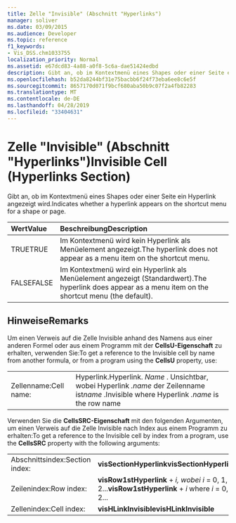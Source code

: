 ```yaml
---
title: Zelle "Invisible" (Abschnitt "Hyperlinks")
manager: soliver
ms.date: 03/09/2015
ms.audience: Developer
ms.topic: reference
f1_keywords:
- Vis_DSS.chm1033755
localization_priority: Normal
ms.assetid: e67dcd83-4a88-a0f8-5c6a-dae51424edbd
description: Gibt an, ob im Kontextmenü eines Shapes oder einer Seite ein Hyperlink angezeigt wird.
ms.openlocfilehash: b52da8244bf31e75bacbb6f24f73eba6ee8c6e5f
ms.sourcegitcommit: 8657170d071f9bcf680aba50b9c07f2a4fb82283
ms.translationtype: MT
ms.contentlocale: de-DE
ms.lasthandoff: 04/28/2019
ms.locfileid: "33404631"
---
```

# <a name="invisible-cell-hyperlinks-section"></a><span data-ttu-id="0294b-103">Zelle "Invisible" (Abschnitt "Hyperlinks")</span><span class="sxs-lookup"><span data-stu-id="0294b-103">Invisible Cell (Hyperlinks Section)</span></span>

<span data-ttu-id="0294b-104">Gibt an, ob im Kontextmenü eines Shapes oder einer Seite ein Hyperlink angezeigt wird.</span><span class="sxs-lookup"><span data-stu-id="0294b-104">Indicates whether a hyperlink appears on the shortcut menu for a shape or page.</span></span> 
  
|<span data-ttu-id="0294b-105">**Wert**</span><span class="sxs-lookup"><span data-stu-id="0294b-105">**Value**</span></span>|<span data-ttu-id="0294b-106">**Beschreibung**</span><span class="sxs-lookup"><span data-stu-id="0294b-106">**Description**</span></span>|
|:-----|:-----|
|<span data-ttu-id="0294b-107">TRUE</span><span class="sxs-lookup"><span data-stu-id="0294b-107">TRUE</span></span>  <br/> |<span data-ttu-id="0294b-108">Im Kontextmenü wird kein Hyperlink als Menüelement angezeigt.</span><span class="sxs-lookup"><span data-stu-id="0294b-108">The hyperlink does not appear as a menu item on the shortcut menu.</span></span>  <br/> |
|<span data-ttu-id="0294b-109">FALSE</span><span class="sxs-lookup"><span data-stu-id="0294b-109">FALSE</span></span>  <br/> |<span data-ttu-id="0294b-110">Im Kontextmenü wird ein Hyperlink als Menüelement angezeigt (Standardwert).</span><span class="sxs-lookup"><span data-stu-id="0294b-110">The hyperlink does appear as a menu item on the shortcut menu (the default).</span></span>  <br/> |
   
## <a name="remarks"></a><span data-ttu-id="0294b-111">Hinweise</span><span class="sxs-lookup"><span data-stu-id="0294b-111">Remarks</span></span>

<span data-ttu-id="0294b-112">Um einen Verweis auf die Zelle Invisible anhand des Namens aus einer anderen Formel oder aus einem Programm mit der **CellsU-Eigenschaft** zu erhalten, verwenden Sie:</span><span class="sxs-lookup"><span data-stu-id="0294b-112">To get a reference to the Invisible cell by name from another formula, or from a program using the **CellsU** property, use:</span></span> 
  
|||
|:-----|:-----|
|<span data-ttu-id="0294b-113">Zellenname:</span><span class="sxs-lookup"><span data-stu-id="0294b-113">Cell name:</span></span>  <br/> |<span data-ttu-id="0294b-114">Hyperlink.</span><span class="sxs-lookup"><span data-stu-id="0294b-114">Hyperlink.</span></span> <span data-ttu-id="0294b-115">*Name*  . Unsichtbar, wobei Hyperlink  *.name*  der Zeilenname ist</span><span class="sxs-lookup"><span data-stu-id="0294b-115">*name*  .Invisible where Hyperlink  *.name*  is the row name</span></span>  <br/> |
   
<span data-ttu-id="0294b-116">Verwenden Sie die **CellsSRC-Eigenschaft** mit den folgenden Argumenten, um einen Verweis auf die Zelle Invisible nach Index aus einem Programm zu erhalten:</span><span class="sxs-lookup"><span data-stu-id="0294b-116">To get a reference to the Invisible cell by index from a program, use the **CellsSRC** property with the following arguments:</span></span> 
  
|||
|:-----|:-----|
|<span data-ttu-id="0294b-117">Abschnittsindex:</span><span class="sxs-lookup"><span data-stu-id="0294b-117">Section index:</span></span>  <br/> |<span data-ttu-id="0294b-118">**visSectionHyperlink**</span><span class="sxs-lookup"><span data-stu-id="0294b-118">**visSectionHyperlink**</span></span> <br/> |
|<span data-ttu-id="0294b-119">Zeilenindex:</span><span class="sxs-lookup"><span data-stu-id="0294b-119">Row index:</span></span>  <br/> |<span data-ttu-id="0294b-120">**visRow1stHyperlink**  +   *i,* *wobei i* = 0, 1, 2...</span><span class="sxs-lookup"><span data-stu-id="0294b-120">**visRow1stHyperlink** +  *i*  where  *i*  = 0, 1, 2...</span></span>  <br/> |
|<span data-ttu-id="0294b-121">Zellenindex:</span><span class="sxs-lookup"><span data-stu-id="0294b-121">Cell index:</span></span>  <br/> |<span data-ttu-id="0294b-122">**visHLinkInvisible**</span><span class="sxs-lookup"><span data-stu-id="0294b-122">**visHLinkInvisible**</span></span> <br/> |
   

